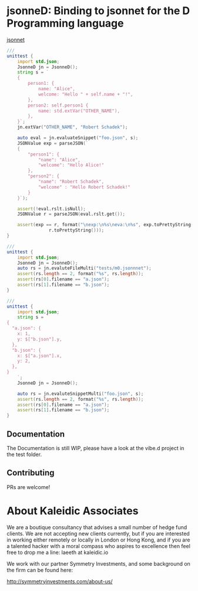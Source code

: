 # jsonneD: Binding to jsonnet for the D Programming language

[jsonnet](https://jsonnet.org/)

```D
///
unittest {
	import std.json;
	JsonneD jn = JsonneD();
	string s = `
	{
		person1: {
			name: "Alice",
			welcome: "Hello " + self.name + "!",
		},
		person2: self.person1 {
			name: std.extVar("OTHER_NAME"),
		},
	}`;
	jn.extVar("OTHER_NAME", "Robert Schadek");

	auto eval = jn.evaluateSnippet("foo.json", s);
	JSONValue exp = parseJSON(`
	{
		"person1": {
			"name": "Alice",
			"welcome": "Hello Alice!"
		},
		"person2": {
			"name": "Robert Schadek",
			"welcome" : "Hello Robert Schadek!"
		}
	}`);

	assert(!eval.rslt.isNull);
	JSONValue r = parseJSON(eval.rslt.get());

	assert(exp == r, format("\nexp:\n%s\neva:\n%s", exp.toPrettyString(),
				r.toPrettyString()));
}
```

```D
///
unittest {
	import std.json;
	JsonneD jn = JsonneD();
	auto rs = jn.evaluteFileMulti("tests/m0.jsonnnet");
	assert(rs.length == 2, format("%s", rs.length));
	assert(rs[0].filename == "a.json");
	assert(rs[1].filename == "b.json");
}
```

```D
///
unittest {
	import std.json;
	string s = `
{
  "a.json": {
    x: 1,
    y: $["b.json"].y,
  },
  "b.json": {
    x: $["a.json"].x,
    y: 2,
  },
}
	`;
	JsonneD jn = JsonneD();

	auto rs = jn.evaluteSnippetMulti("foo.json", s);
	assert(rs.length == 2, format("%s", rs.length));
	assert(rs[0].filename == "a.json");
	assert(rs[1].filename == "b.json");
}
```

## Documentation
The Documentation is still WIP, please have a look at the vibe.d project in the
test folder.

## Contributing
PRs are welcome!

# About Kaleidic Associates
We are a boutique consultancy that advises a small number of hedge fund clients.  We are
not accepting new clients currently, but if you are interested in working either remotely
or locally in London or Hong Kong, and if you are a talented hacker with a moral compass
who aspires to excellence then feel free to drop me a line: laeeth at kaleidic.io

We work with our partner Symmetry Investments, and some background on the firm can be
found here:

http://symmetryinvestments.com/about-us/
